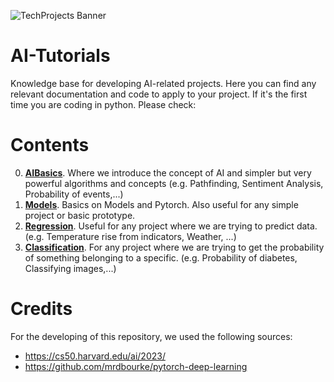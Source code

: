 ![TechProjects Banner](https://github.com/TechProjects-BCN/AI-Tutorials/assets/61521609/28a94cfb-cdcf-42f2-a921-8766009cdd1d)

# AI-Tutorials
Knowledge base for developing AI-related projects. Here you can find any relevant documentation and code to apply to your project.
If it's the first time you are coding in python. Please check: 

# Contents
0. **[AIBasics](https://github.com/TechProjects-BCN/AI-Tutorials/blob/main/0.AIBasics.ipynb)**. Where we introduce the concept of AI and simpler but very powerful algorithms and concepts (e.g. Pathfinding, Sentiment Analysis, Probability of events,...)
1. **[Models](https://github.com/TechProjects-BCN/AI-Tutorials/blob/main/1.Models.ipynb)**. Basics on Models and Pytorch. Also useful for any simple project or basic prototype.
2. **[Regression](https://github.com/TechProjects-BCN/AI-Tutorials/blob/main/2.Regression.ipynb)**. Useful for any project where we are trying to predict data. (e.g. Temperature rise from indicators, Weather, ...)
3. **[Classification](https://github.com/TechProjects-BCN/AI-Tutorials/blob/main/3.Classification.ipynb)**. For any project where we are trying to get the probability of something belonging to a specific. (e.g. Probability of diabetes, Classifying images,...)

# Credits
For the developing of this repository, we used the following sources:
* https://cs50.harvard.edu/ai/2023/
* https://github.com/mrdbourke/pytorch-deep-learning
